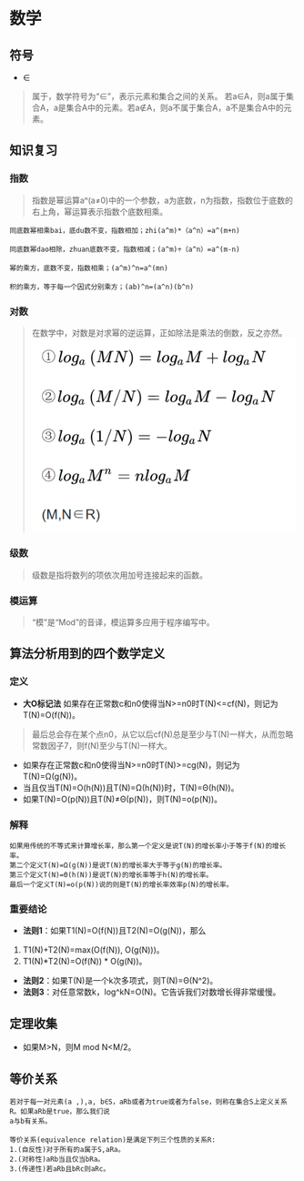 # 数学

## 符号

- ∈
> 属于，数学符号为“∈”，表示元素和集合之间的关系。
> 若a∈A，则a属于集合A，a是集合A中的元素。若a∉A，则a不属于集合A，a不是集合A中的元素。

## 知识复习
### 指数
> 指数是幂运算aⁿ(a≠0)中的一个参数，a为底数，n为指数，指数位于底数的右上角，幂运算表示指数个底数相乘。

```text
同底数幂相乘bai，底du数不变，指数相加；zhi(a^m)*（a^n）=a^(m+n)

同底数幂dao相除，zhuan底数不变，指数相减；(a^m)÷（a^n）=a^(m-n)

幂的乘方，底数不变，指数相乘；(a^m)^n=a^(mn)

积的乘方，等于每一个因式分别乘方；(ab)^n=(a^n)(b^n) 
```

### 对数
> 在数学中，对数是对求幂的逆运算，正如除法是乘法的倒数，反之亦然。
![定理](img/对数公式.PNG)
### 级数
> 级数是指将数列的项依次用加号连接起来的函数。
### 模运算
> “模”是“Mod”的音译，模运算多应用于程序编写中。

## 算法分析用到的四个数学定义
### 定义
- **大O标记法** 如果存在正常数c和n0使得当N>=n0时T(N)<=cf(N)，则记为T(N)=O(f(N))。
> 最后总会存在某个点n0，从它以后cf(N)总是至少与T(N)一样大，从而忽略常数因子7，则f(N)至少与T(N)一样大。
- 如果存在正常数c和n0使得当N>=n0时T(N)>=cg(N)，则记为T(N)=Ω(g(N))。
- 当且仅当T(N)=O(h(N))且T(N)=Ω(h(N))时，T(N)=Θ(h(N))。
- 如果T(N)=O(p(N))且T(N)≠Θ(p(N))，则T(N)=o(p(N))。

### 解释
```text
如果用传统的不等式来计算增长率，那么第一个定义是说T(N)的增长率小于等于f(N)的增长率。
第二个定义T(N)=Ω(g(N))是说T(N)的增长率大于等于g(N)的增长率。
第三个定义T(N)=Θ(h(N))是说T(N)的增长率等于h(N)的增长率。
最后一个定义T(N)=o(p(N))说的则是T(N)的增长率效率p(N)的增长率。
```

### 重要结论
- **法则1**：如果T1(N)=O(f(N))且T2(N)=O(g(N))，那么
 1. T1(N)+T2(N)=max(O(f(N)), O(g(N)))。
 1. T1(N)*T2(N)=O(f(N)) * O(g(N))。
- **法则2**：如果T(N)是一个k次多项式，则T(N)=Θ(N^2)。
- **法则3**：对任意常数k，log^kN=O(N)。它告诉我们对数增长得非常缓慢。

## 定理收集
 - 如果M>N，则M mod N<M/2。

## 等价关系
```text
若对于每一对元素(a ,),a, b∈S，aRb或者为true或者为false，则称在集合S上定义关系R。如果aRb是true，那么我们说
a与b有关系。

等价关系(equivalence relation)是满足下列三个性质的关系R:
1.(自反性)对于所有的a属于S,aRa。
2.(对称性)aRb当且仅当bRa。
3.(传递性)若aRb且bRc则aRc。
```


